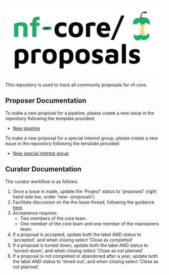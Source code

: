 <h1>
  <picture>
    <source media="(prefers-color-scheme: dark)" srcset="docs/images/nfcore-proposals_logo_dark.png">
    <img alt="nf-core/proposals" src="docs/images/nfcore-proposals_logo_light.png">
  </picture>
</h1>

This repository is used to track all community proposals for nf-core.

## Proposer Documentation

To make a new proposal for a pipeline, please create a new issue in the repository following the template provided:

- [New pipeline](https://github.com/nf-core/proposals/issues/new?template=new_pipeline.yml)

To make a new proposal for a special interest group, please create a new issue in the repository following the template provided:

- [New special interest group](https://github.com/nf-core/proposals/issues/new?template=new_special_interest_group.yml)

## Curator Documentation

The curator workflow is as follows:

1. Once a issue is made, update the 'Project' status to 'proposed' (right hand side bar, under 'new-<TYPE>-proposals')
2. Facilitate discussion on the the Issue thread, following the guidance [here](https://nf-co.re/docs/checklists/community_governance/core_team#new-pipeline-proposals-and-onboarding).
3. Acceptance requires:
    - Two members of the core team.
    - One member of the core team and one member of the maintainers team.
5. If a proposal is accepted, update both the label AND status to 'accepted', and when closing select 'Close as completed'
6. If a proposal is turned down, update both the label AND  status to 'turned-down', and when closing select 'Close as not planned'
7. If a proposal is not completed or abandoned after a year, update both the label AND status to 'timed-out', and when closing select 'Close as not planned'
